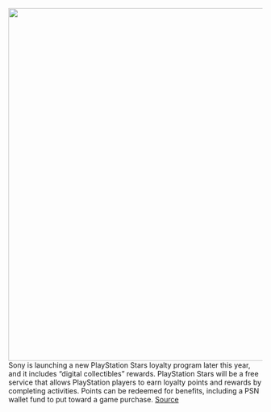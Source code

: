 <img src='https://cdn.vox-cdn.com/thumbor/1blVF4N_oWJpX5TSYWT6LAb4CL4=/0x0:1632x918/1200x800/filters:focal(686x329:946x589)/cdn.vox-cdn.com/uploads/chorus_image/image/71114812/7c2015886b28f3a6329ec248e98e0f4dbed79b95.0.png' width='700px' /><br/>
Sony is launching a new PlayStation Stars loyalty program later this year, and it includes “digital collectibles” rewards. PlayStation Stars will be a free service that allows PlayStation players to earn loyalty points and rewards by completing activities. Points can be redeemed for benefits, including a PSN wallet fund to put toward a game purchase.
<a href='https://www.theverge.com/2022/7/14/23215753/sony-playstation-stars-digital-collectibles-loyalty-points'> Source <a/>
